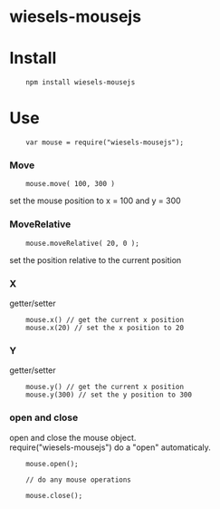 wiesels-mousejs
===============

# Install

```
    npm install wiesels-mousejs
```

# Use

```
    var mouse = require("wiesels-mousejs");
```

### Move

```
    mouse.move( 100, 300 )
```

set the mouse position to x = 100 and y = 300

### MoveRelative

```
    mouse.moveRelative( 20, 0 );
```

set the position relative to the current position  

### X

getter/setter

```
    mouse.x() // get the current x position
    mouse.x(20) // set the x position to 20
```

### Y 

getter/setter

```
    mouse.y() // get the current x position
    mouse.y(300) // set the y position to 300 
```

### open and close

open and close the mouse object.  
require("wiesels-mousejs") do a "open" automaticaly.


```
    mouse.open();

    // do any mouse operations

    mouse.close();
```

